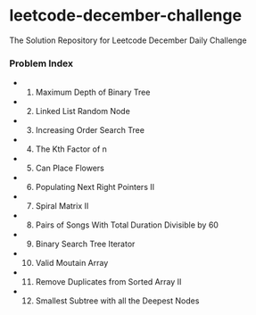 # leetcode-december-challenge
The Solution Repository for Leetcode December Daily Challenge

### Problem Index
* 01) Maximum Depth of Binary Tree
* 02) Linked List Random Node
* 03) Increasing Order Search Tree 
* 04) The Kth Factor of n
* 05) Can Place Flowers
* 06) Populating Next Right Pointers II
* 07) Spiral Matrix II
* 08) Pairs of Songs With Total Duration Divisible by 60
* 09) Binary Search Tree Iterator
* 10) Valid Moutain Array
* 11) Remove Duplicates from Sorted Array II
* 12) Smallest Subtree with all the Deepest Nodes
